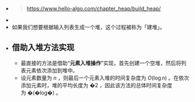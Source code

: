 - > https://www.hello-algo.com/chapter_heap/build_heap/
-
- 如果我们想要根据输入列表生成一个堆，这个过程被称为「建堆」。
- ## 借助入堆方法实现
	- 最直接的方法是借助“**元素入堆操作**”实现，首先创建一个空堆，然后将列表元素依次添加到堆中。
	- 设元素数量为 $n$ ，则最后一个元素入堆的时间复杂度为 $O(\log{n})$ 。在依次添加元素时，堆的平均长度为 �2 ，因此该方法的总体时间复杂度为 �(�log⁡�) 。